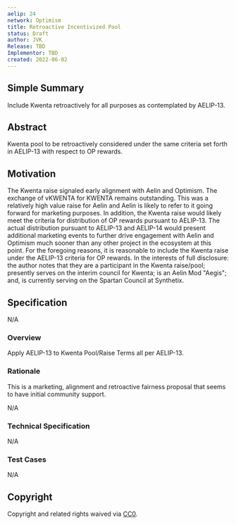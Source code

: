 ```yaml
---
aelip: 24
network: Optimism
title: Retroactive Incentivized Pool
status: Draft
author: JVK
Release: TBD
Implementor: TBD
created: 2022-06-02
---
```


## Simple Summary

Include Kwenta retroactively for all purposes as contemplated by AELIP-13.
## Abstract

Kwenta pool to be retroactively considered under the same criteria set forth in AELIP-13 with respect to OP rewards.

## Motivation

The Kwenta raise signaled early alignment with Aelin and Optimism. The exchange of vKWENTA for KWENTA remains outstanding. This was a relatively high value raise for Aelin and Aelin is likely to refer to it going forward for marketing purposes.
In addition, the Kwenta raise would likely meet the criteria for distribution of OP rewards pursuant to AELIP-13. The actual distribution pursuant to AELIP-13 and AELIP-14 would present additional marketing events to further drive engagement with Aelin and Optimism much sooner than any other project in the ecosystem at this point.
For the foregoing reasons, it is reasonable to include the Kwenta raise under the AELIP-13 criteria for OP rewards.
In the interests of full disclosure: the author notes that they are a participant in the Kwenta raise/pool; presently serves on the interim council for Kwenta; is an Aelin Mod "Aegis"; and, is currently serving on the Spartan Council at Synthetix.

## Specification

N/A

### Overview

Apply AELIP-13 to Kwenta Pool/Raise
Terms all per AELIP-13.  

### Rationale

This is a marketing, alignment and retroactive fairness proposal that seems to have initial community support.

N/A

### Technical Specification

N/A

### Test Cases

N/A

## Copyright

Copyright and related rights waived via [CC0](https://creativecommons.org/publicdomain/zero/1.0/).
